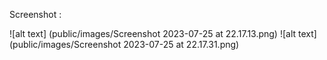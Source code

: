 Screenshot :

![alt text] (public/images/Screenshot 2023-07-25 at 22.17.13.png)
![alt text] (public/images/Screenshot 2023-07-25 at 22.17.31.png)
